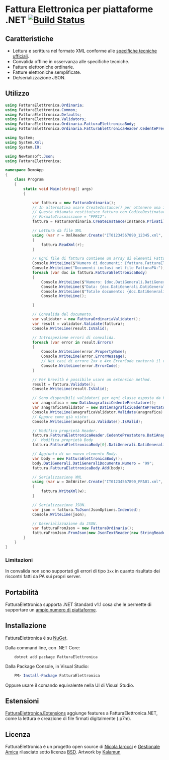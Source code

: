 ﻿# Fattura Elettronica per piattaforme .NET [![Build Status](https://dev.azure.com/FatturaElettronicaNET/FatturaElettronica/_apis/build/status/FatturaElettronica.FatturaElettronica.NET?branchName=master)](https://dev.azure.com/FatturaElettronicaNET/FatturaElettronica/_build/latest?definitionId=1&branchName=master)

## Caratteristiche

- Lettura e scrittura nel formato XML conforme alle [specifiche tecniche ufficiali][pa].
- Convalida offline in osservanza alle specifiche tecniche.
- Fatture elettroniche ordinarie.
- Fatture elettroniche semplificate.
- De/serializzazione JSON.

## Utilizzo

```cs
using FatturaElettronica.Ordinaria;
using FatturaElettronica.Common;
using FatturaElettronica.Defaults;
using FatturaElettronica.Validators;
using FatturaElettronica.Ordinaria.FatturaElettronicaBody;
using FatturaElettronica.Ordinaria.FatturaElettronicaHeader.CedentePrestatore;

using System;
using System.Xml;
using System.IO;

using Newtonsoft.Json;
using FatturaElettronica;

namespace DemoApp
{
    class Program
    {
        static void Main(string[] args)
        {

            var fattura = new FatturaOrdinaria();
            // In alternativa usare CreateInstance() per ottenere una istanza già tipizzata.
            // Questa chiamata restituisce fattura con CodiceDestinatario = "0000000"
            // FormatoTrasmissione = "FPR12":
            fattura = FatturaOrdinaria.CreateInstance(Instance.Privati);

            // Lettura da file XML
            using (var r = XmlReader.Create("IT01234567890_12345.xml", new XmlReaderSettings { IgnoreWhitespace = true, IgnoreComments = true }))
            {
                fattura.ReadXml(r);
            }

            // Ogni file di fattura contiene un array di elementi FatturaElettronicaBody.
            Console.WriteLine($"Numero di documenti: {fattura.FatturaElettronicaBody.Count}.");
            Console.WriteLine("Documenti inclusi nel file FatturaPA:");
            foreach (var doc in fattura.FatturaElettronicaBody)
            {
                Console.WriteLine($"Numero: {doc.DatiGenerali.DatiGeneraliDocumento.Numero}");
                Console.WriteLine($"Data: {doc.DatiGenerali.DatiGeneraliDocumento.Data.ToShortDateString()}");
                Console.WriteLine($"Totale documento: {doc.DatiGenerali.DatiGeneraliDocumento.ImportoTotaleDocumento}");
                Console.WriteLine();

            }

            // Convalida del documento.
            var validator = new FatturaOrdinariaValidator();
            var result = validator.Validate(fattura);
            Console.WriteLine(result.IsValid);

            // Introspezione errori di convalida.
            foreach (var error in result.Errors)
            {
                Console.WriteLine(error.PropertyName);
                Console.WriteLine(error.ErrorMessage);
                // Nei casi di errore 2xx e 4xx ErrorCode conterrà il codice errore (es: "00423").
                Console.WriteLine(error.ErrorCode);
            }

            // Per brevità è possibile usare un extension method.
            result = fattura.Validate();
            Console.WriteLine(result.IsValid);

            // Sono disponibili validatori per ogni classe esposta da FatturaElettronica.
            var anagrafica = new DatiAnagraficiCedentePrestatore();
            var anagraficaValidator = new DatiAnagraficiCedentePrestatoreValidator();
            Console.WriteLine(anagraficaValidator.Validate(anagrafica).IsValid);
            // Oppure come già visto:
            Console.WriteLine(anagrafica.Validate().IsValid);

            // Modifica proprietà Header.
            fattura.FatturaElettronicaHeader.CedentePrestatore.DatiAnagrafici.Anagrafica.Denominazione = "Bianchi Srl";
            //  Modifica proprietà Body
            fattura.FatturaElettronicaBody[0].DatiGenerali.DatiGeneraliDocumento.Numero = "12345";

            // Aggiunta di un nuovo elemento Body.
            var body = new FatturaElettronicaBody();
            body.DatiGenerali.DatiGeneraliDocumento.Numero = "99";
            fattura.FatturaElettronicaBody.Add(body);

            // Serializzazione XML
            using (var w = XmlWriter.Create("IT01234567890_FPA01.xml", new XmlWriterSettings { Indent = true }))
            {
                fattura.WriteXml(w);
            }

            // Serializzazione JSON.
            var json = fattura.ToJson(JsonOptions.Indented);
            Console.WriteLine(json);

            // Deserializzazione da JSON.
            var fatturaFromJson = new FatturaOrdinaria();
            fatturaFromJson.FromJson(new JsonTextReader(new StringReader(json)));
        }
    }
}
```

### Limitazioni

In convalida non sono supportati gli errori di tipo `3xx` in quanto risultato dei riscontri fatti da PA sui propri server.

## Portabilità

FatturaElettronica supporta .NET Standard v1.1 cosa che le permette di supportare un [ampio numero di piattaforme][netstandard].

## Installazione

FatturaElettronica è su [NuGet][nuget].

Dalla command line, con .NET Core:

```Shell
    dotnet add package FatturaElettronica
```

Dalla Package Console, in Visual Studio:

```PowerShell
    PM> Install-Package FatturaElettronica
```

Oppure usare il comando equivalente nella UI di Visual Studio.

## Estensioni

[FatturaElettronica.Extensions][fex] aggiunge features a FatturaElettronica.NET, come la lettura e creazione di file firmati digitalmente (.p7m).

## Licenza

FatturaElettronica è un progetto open source di [Nicola Iarocci][ni] e [Gestionale Amica][ga] rilasciato sotto licenza [BSD][bsd].
Artwork by [Kalamun][rp]

[pa]: https://www.agenziaentrate.gov.it/wps/content/Nsilib/Nsi/Schede/Comunicazioni/Fatture+e+corrispettivi/Fatture+e+corrispettivi+ST/ST+invio+di+fatturazione+elettronica/?page=ivacomimp
[bo]: http://github.com/FatturaElettronica/BusinessObjects
[bsd]: http://github.com/FatturaElettronica/FatturaElettronica.NET/blob/master/LICENSE
[ga]: http://gestionaleamica.com
[ni]: https://nicolaiarocci.com
[nuget]: https://www.nuget.org/packages/FatturaElettronica/
[netstandard]: https://github.com/dotnet/standard/blob/master/docs/versions/netstandard1.1.md
[fex]: http://github.com/FatturaElettronica/FatturaElettronica.Extensions
[rp]: http://www.kalamun.org/